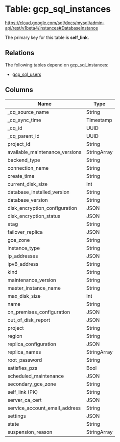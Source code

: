 # Table: gcp_sql_instances

https://cloud.google.com/sql/docs/mysql/admin-api/rest/v1beta4/instances#DatabaseInstance

The primary key for this table is **self_link**.

## Relations

The following tables depend on gcp_sql_instances:
  - [gcp_sql_users](gcp_sql_users.md)

## Columns
| Name          | Type          |
| ------------- | ------------- |
|_cq_source_name|String|
|_cq_sync_time|Timestamp|
|_cq_id|UUID|
|_cq_parent_id|UUID|
|project_id|String|
|available_maintenance_versions|StringArray|
|backend_type|String|
|connection_name|String|
|create_time|String|
|current_disk_size|Int|
|database_installed_version|String|
|database_version|String|
|disk_encryption_configuration|JSON|
|disk_encryption_status|JSON|
|etag|String|
|failover_replica|JSON|
|gce_zone|String|
|instance_type|String|
|ip_addresses|JSON|
|ipv6_address|String|
|kind|String|
|maintenance_version|String|
|master_instance_name|String|
|max_disk_size|Int|
|name|String|
|on_premises_configuration|JSON|
|out_of_disk_report|JSON|
|project|String|
|region|String|
|replica_configuration|JSON|
|replica_names|StringArray|
|root_password|String|
|satisfies_pzs|Bool|
|scheduled_maintenance|JSON|
|secondary_gce_zone|String|
|self_link (PK)|String|
|server_ca_cert|JSON|
|service_account_email_address|String|
|settings|JSON|
|state|String|
|suspension_reason|StringArray|